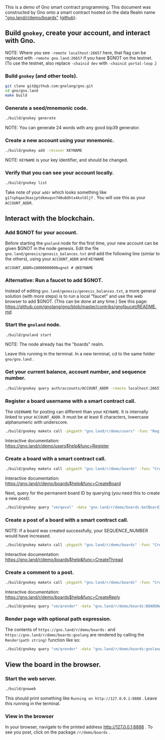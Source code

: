This is a demo of Gno smart contract programming.  This document was
constructed by Gno onto a smart contract hosted on the data Realm
name ["gno.land/r/demo/boards"](https://gno.land/r/demo/boards/)
([github](https://github.com/gnolang/gno/tree/master/examples/gno.land/r/demo/boards)).



## Build `gnokey`, create your account, and interact with Gno.

NOTE: Where you see `-remote localhost:26657` here, that flag can be replaced
with `-remote gno.land:26657` if you have $GNOT on the testnet.
(To use the testnet, also replace `-chainid dev` with `-chainid portal-loop` .)

### Build `gnokey` (and other tools).

```bash
git clone git@github.com:gnolang/gno.git
cd gno/gno.land
make build
```

### Generate a seed/mnemonic code.

```bash
./build/gnokey generate
```

NOTE: You can generate 24 words with any good bip39 generator.

### Create a new account using your mnemonic.

```bash
./build/gnokey add -recover KEYNAME
```

NOTE: `KEYNAME` is your key identifier, and should be changed.

### Verify that you can see your account locally.

```bash
./build/gnokey list
```

Take note of your `addr` which looks something like `g17sphqax3kasjptdkmuqvn740u8dhtx4kxl6ljf` .
You will use this as your `ACCOUNT_ADDR`.

## Interact with the blockchain.

### Add $GNOT for your account.

Before starting the `gnoland` node for the first time, your new account can be given $GNOT in the node genesis.
Edit the file `gno.land/genesis/genesis_balances.txt` and add the following line (simlar to the others), using
your `ACCOUNT_ADDR` and `KEYNAME`

`ACCOUNT_ADDR=10000000000ugnot # @KEYNAME`

### Alternative: Run a faucet to add $GNOT.

Instead of editing `gno.land/genesis/genesis_balances.txt`, a more general solution (with more steps)
is to run a local "faucet" and use the web browser to add $GNOT. (This can be done at any time.)
See this page: https://github.com/gnolang/gno/blob/master/contribs/gnofaucet/README.md


### Start the `gnoland` node.

```bash
./build/gnoland start
```

NOTE: The node already has the "boards" realm.

Leave this running in the terminal. In a new terminal, cd to the same folder `gno/gno.land` .

### Get your current balance, account number, and sequence number.

```bash
./build/gnokey query auth/accounts/ACCOUNT_ADDR -remote localhost:26657
```

### Register a board username with a smart contract call.

The `USERNAME` for posting can different than your `KEYNAME`. It is internally linked to your `ACCOUNT_ADDR`. It must be at least 6 characters, lowercase alphanumeric with underscore.

```bash
./build/gnokey maketx call -pkgpath "gno.land/r/demo/users" -func "Register" -args "" -args "USERNAME" -args "Profile description" -gas-fee "10000000ugnot" -gas-wanted "2000000" -send "200000000ugnot" -broadcast -chainid dev -remote 127.0.0.1:26657 KEYNAME
```

Interactive documentation: https://gno.land/r/demo/users$help&func=Register

### Create a board with a smart contract call.

```bash
./build/gnokey maketx call -pkgpath "gno.land/r/demo/boards" -func "CreateBoard" -args "BOARDNAME" -gas-fee "1000000ugnot" -gas-wanted "10000000" -broadcast -chainid dev -remote localhost:26657 KEYNAME
```

Interactive documentation: https://gno.land/r/demo/boards$help&func=CreateBoard

Next, query for the permanent board ID by querying (you need this to create a new post):

```bash
./build/gnokey query "vm/qeval" -data 'gno.land/r/demo/boards.GetBoardIDFromName("BOARDNAME")' -remote localhost:26657
```

### Create a post of a board with a smart contract call.

NOTE: If a board was created successfully, your SEQUENCE_NUMBER would have increased.

```bash
./build/gnokey maketx call -pkgpath "gno.land/r/demo/boards" -func "CreateThread" -args BOARD_ID -args "Hello gno.land" -args "Text of the post" -gas-fee 1000000ugnot -gas-wanted 2000000 -broadcast -chainid dev -remote localhost:26657 KEYNAME
```

Interactive documentation: https://gno.land/r/demo/boards$help&func=CreateThread

### Create a comment to a post.

```bash
./build/gnokey maketx call -pkgpath "gno.land/r/demo/boards" -func "CreateReply" -args BOARD_ID -args "1" -args "1" -args "Nice to meet you too." -gas-fee 1000000ugnot -gas-wanted 2000000 -broadcast -chainid dev -remote localhost:26657 KEYNAME
```

Interactive documentation: https://gno.land/r/demo/boards$help&func=CreateReply

```bash
./build/gnokey query "vm/qrender" -data "gno.land/r/demo/boards:BOARDNAME/1" -remote localhost:26657
```

### Render page with optional path expression.

The contents of `https://gno.land/r/demo/boards:` and `https://gno.land/r/demo/boards:gnolang` are rendered by calling
the `Render(path string)` function like so:

```bash
./build/gnokey query "vm/qrender" -data "gno.land/r/demo/boards:gnolang"
```
## View the board in the browser.

### Start the web server.

```bash
./build/gnoweb
```

This should print something like `Running on http://127.0.0.1:8888` . Leave this running in the terminal.

### View in the browser

In your browser, navigate to the printed address http://127.0.0.1:8888 .
To see you post, click on the package `/r/demo/boards` .
